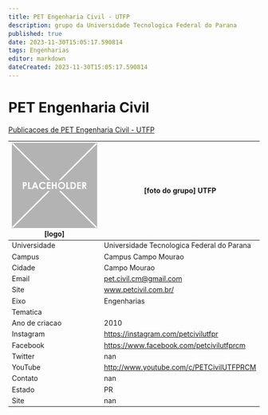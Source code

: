 ```yaml
---
title: PET Engenharia Civil - UTFP
description: grupo da Universidade Tecnologica Federal do Parana
published: true
date: 2023-11-30T15:05:17.590814
tags: Engenharias
editor: markdown
dateCreated: 2023-11-30T15:05:17.590814
---
```


# PET Engenharia Civil

[Publicacoes de PET Engenharia Civil - UTFP](/atividade/17PETEngenhariaCivilUTFP/feed)

| ![placeholder.png](/placeholder.png) [logo] | [foto do grupo] UTFP         |
| ------------------------------------------- | ------------------------------------------------- |
| Universidade                                | Universidade Tecnologica Federal do Parana      |
| Campus                                      | Campus Campo Mourao            |
| Cidade                                      | Campo Mourao             |
| Email                                       | pet.civil.cm@gmail.com             |
| Site                                        | www.petcivil.com.br/              |
| Eixo                                        | Engenharias              |
| Tematica                                    |           |
| Ano de criacao                              | 2010        |
| Instagram                                   | https://instagram.com/petcivilutfpr         |
| Facebook                                    | https://www.facebook.com/petcivilutfprcm          |
| Twitter                                     | nan           |
| YouTube                                     | http://www.youtube.com/c/PETCivilUTFPRCM           |
| Contato                                     | nan         |
| Estado                                      |  PR            |
| Site                                        | nan |
